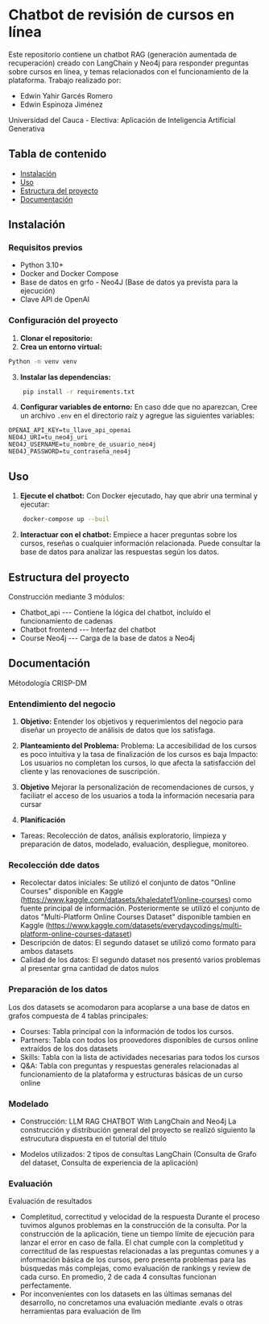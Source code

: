 # Chatbot de revisión de cursos en línea

Este repositorio contiene un chatbot RAG (generación aumentada de recuperación) creado con LangChain y Neo4j para responder preguntas sobre cursos en línea, y temas relacionados con el funcionamiento de la plataforma.
Trabajo realizado por:
 - Edwin Yahir Garcés Romero
 - Edwin Espinoza Jiménez

Universidad del Cauca - Electiva: Aplicación de Inteligencia Artificial Generativa

## Tabla de contenido
- [Instalación](#instalación)
- [Uso](#uso)
- [Estructura del proyecto](#estructura-del-proyecto)
- [Documentación](#documentación)

## Instalación

### Requisitos previos
- Python 3.10+
- Docker and Docker Compose
- Base de datos en grfo - Neo4J (Base de datos ya prevista para la ejecución)
- Clave API de OpenAI

### Configuración del proyecto
1. **Clonar el repositorio:**
2. **Crea un entorno virtual:**
 ```sh
 Python -m venv venv
 ```
3. **Instalar las dependencias:**
```sh
    pip install -r requirements.txt
```

4. **Configurar variables de entorno:**
En caso dde que no aparezcan, Cree un archivo `.env` en el directorio raíz y agregue las siguientes variables:
 ```entorno
 OPENAI_API_KEY=tu_llave_api_openai
 NEO4J_URI=tu_neo4j_uri
 NEO4J_USERNAME=tu_nombre_de_usuario_neo4j
 NEO4J_PASSWORD=tu_contraseña_neo4j
 ```

## Uso

1. **Ejecute el chatbot:**
Con Docker ejecutado, hay que abrir una terminal y ejecutar:
```sh
    docker-compose up --buil
```
2. **Interactuar con el chatbot:**
Empiece a hacer preguntas sobre los cursos, reseñas o cualquier información relacionada.
Puede consultar la base de datos para analizar las respuestas según los datos.

## Estructura del proyecto
Construcción mediante 3 módulos:
- Chatbot_api --- Contiene la lógica del chatbot, incluído el funcionamiento de cadenas
- Chatbot frontend --- Interfaz del chatbot
- Course Neo4j --- Carga de la base de datos a Neo4j

## Documentación

Métodología CRISP-DM
### Entendimiento del negocio
1. **Objetivo:**
Entender los objetivos y requerimientos del negocio para diseñar un proyecto de análisis de datos que los satisfaga.

2. **Planteamiento del Problema:**
Problema: La accesibilidad de los cursos es poco intuitiva y la tasa de finalización de los cursos es baja
Impacto: Los usuarios no completan los cursos, lo que afecta la satisfacción del cliente y las renovaciones de suscripción.

3. **Objetivo**
Mejorar la personalización de recomendaciones de cursos, y faciliatr el acceso de los usuarios a toda la información necesaria para cursar

4. **Planificación**
- Tareas: Recolección de datos, análisis exploratorio, limpieza y preparación de datos, modelado, evaluación, despliegue, monitoreo.

### Recolección dde datos
- Recolectar datos iniciales: Se utilizó el conjunto de datos "Online Courses" disponible en Kaggle (https://www.kaggle.com/datasets/khaledatef1/online-courses) como fuente principal de información. Posteriormente se utilizó el conjunto de datos "Multi-Platform Online Courses Dataset" disponible tambien en Kaggle (https://www.kaggle.com/datasets/everydaycodings/multi-platform-online-courses-dataset)
- Descripción de datos: El segundo dataset se utilizó como formato para ambos datasets
- Calidad de los datos: El segundo dataset nos presentó varios problemas al presentar grna cantidad de datos nulos

### Preparación de los datos
Los dos datasets se acomodaron para acoplarse a una base de datos en grafos compuesta de 4 tablas principales:
- Courses: Tabla principal con la información de todos los cursos.
- Partners: Tabla con todos los proovedores disponibles de cursos online extraídos de los dos datasets
- Skills: Tabla con la lista de actividades necesarias para todos los cursos
- Q&A: Tabla con preguntas y respuestas generales relacionadas al funcionamiento de la plataforma y estructuras básicas de un curso online

### Modelado
- Construcción: LLM RAG CHATBOT With LangChain and Neo4j
La construcción y distribución general del proyecto se realizó siguiento la estrucutura dispuesta en el tutorial del título

- Modelos utilizados: 2 tipos de consultas LangChain (Consulta de Grafo del dataset, Consulta de experiencia de la aplicación)

### Evaluación
Evaluación de resultados
- Completitud, correctitud y velocidad de la respuesta
  Durante el proceso tuvimos algunos problemas en la construcción de la consulta.
  Por la construcción de la aplicación, tiene un tiempo límite de ejecución para lanzar el error en caso de falla.
  El chat cumple con la completitud y correctitud de las respuestas relacionadas a las preguntas comunes y a información básica de los cursos, pero presenta problemas para las búsquedas más complejas, como evaluación de rankings y review de cada curso. En promedio, 2 de cada 4 consultas funcionan perfectamente.
- Por inconvenientes con los datasets en las últimas semanas del desarrollo, no concretamos una evaluación mediante .evals o otras herramientas para evaluación de llm 
